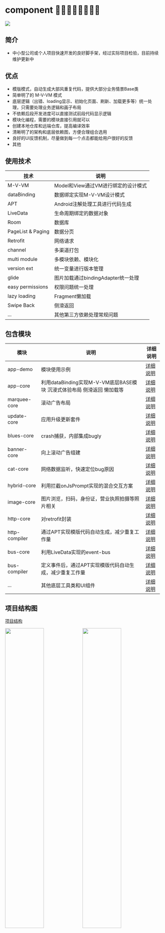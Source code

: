 # component 👏👏👏👏👏👏👏👏
[![](https://jitpack.io/v/codyer/component.svg)](https://jitpack.io/#codyer/component)

## 简介

+ 中小型公司或个人项目快速开发的良好脚手架，经过实际项目检验，目前持续维护更新中

## 优点

+ 模版模式，自动生成大部风重复代码，提供大部分业务情景Base类
+ 简单明了的 M-V-VM 模式
+ 底层逻辑（出错、loading显示、初始化页面、刷新、加载更多等）统一处理，只需要处理业务逻辑和画子布局
+ 不依赖后段开发进度可以直接测试前段代码显示逻辑
+ 模块化编程，需要的模块直接引用就可以
+ 创建本地仓库和远端仓库，提高编译效率
+ 清晰明了的架构和底层依赖图，方便合理组合选用
+ 良好的UI反馈机制，尽量做到每一个点击都能给用户很好的反馈
+ 其他


## 使用技术

|        技术             |               说明                   |
| ---------------------  |  ----------------------------------  |
|       M-V-VM             |   Model和View通过VM进行绑定的设计模式 |
|       dataBinding      |   数据绑定实现M-V-VM设计模式 |
|       APT              |   Android注解处理工具进行代码生成 |
|       LiveData         |   生命周期绑定的数据对象 |
|       Room             |   数据库 |
|       PageList & Paging|   数据分页 |
|       Retrofit         |   网络请求 |
|       channel          |   多渠道打包 |
|       multi module     |   多模块依赖、模块化 |
|       version ext      |   统一变量进行版本管理 |
|       glide            |   图片加载通过bindingAdapter统一处理 |
|      easy permissions  |   权限问题统一处理 |
|      lazy loading      |   Fragment懒加载 |
|      Swipe Back        |   侧滑返回 |
|       ...              |   其他第三方依赖处理常规问题 |


## 包含模块

| 模块 | 说明 | 详细说明 |
| ----| --- | ---- |
| app-demo      | 模块使用示例 |   [详细说明](https://github.com/codyer/component/blob/master/app-demo/README.md)   |
| app-core      | 利用dataBinding实现M-V-VM底层BASE模块 沉浸式体验布局 侧滑返回 懒加载等| [详细说明](https://github.com/codyer/component/blob/master/app-core/README.md) |
| marquee-core  | 滚动广告布局 | [详细说明](https://github.com/codyer/component/blob/master/marquee-core/README.md) |
| update-core   | 应用升级更新套件 | [详细说明](https://github.com/codyer/component/blob/master/update-core/README.md) |
| blues-core    | crash捕获，内部集成bugly | [详细说明](https://github.com/codyer/component/blob/master/blues-core/README.md) |
| banner-core   | 向上滚动广告组建 | [详细说明](https://github.com/codyer/component/blob/master/banner-core/README.md) |
| cat-core      | 网络数据监听，快速定位bug原因 | [详细说明](https://github.com/codyer/component/blob/master/cat-core/README.md)  |
| hybrid-core   | 利用拦截onJsPrompt实现的混合交互方案 | [详细说明](https://github.com/codyer/component/blob/master/hybrid-core/README.md) |
| image-core    | 图片浏览，扫码，身份证，营业执照拍摄等照片相关  | [详细说明](https://github.com/codyer/component/blob/master/image-core/README.md) |
| http-core     | 对retrofit封装  | [详细说明](https://github.com/codyer/component/blob/master/http-core/README.md) |
| http-compiler | 通过APT实现模版代码自动生成，减少重复工作量  | [详细说明](https://github.com/codyer/component/blob/master/http-compiler/README.md) |
| bus-core      | 利用LiveData实现的event-bus | [详细说明](https://github.com/codyer/LiveEventBus/blob/master/README.md) |
| bus-compiler  | 定义事件后，通过APT实现模版代码自动生成，减少重复工作量  | [详细说明](https://github.com/codyer/LiveEventBus/blob/master/README.md) |
| ...           | 其他底层工具类和UI组件 | [详细说明](https://github.com/codyer/component/blob/master/cat-core/README.md) |


## 项目结构图

[项目结构](https://github.com/codyer/component/blob/master/structure/APP-structure.xmind)


<img src="https://tva1.sinaimg.cn/large/007S8ZIlgy1ge0ejsmvqtj311c0oitbv.jpg" width="50%"><img src="https://tva1.sinaimg.cn/large/007S8ZIlgy1ge0ejtdeohj30ue0jy75a.jpg" width="50%">

<img src="https://tva1.sinaimg.cn/large/007S8ZIlgy1ge0ejtl5upj30uv0i4q3u.jpg" width="48.2%"><img src="https://tva1.sinaimg.cn/large/007S8ZIlgy1ge0ejt0qm1j31210kr0u8.jpg" width="51.8%">


## 仓库说明

- 本地仓库
  自己开发时，可以使用本地仓库离线开发，提高编译效率
  
- 远程仓库
  团队合作时，可以使用远程仓库


### 本地和远程仓库通过分支或者tag进行自动区分
  
  通过分支名来实现不同的依赖方式，免去了总是切换参数的麻烦，直接使用不同分支实现

- 通过包含指定名字（local）的tag或者branch 实现推送到本地仓库

- 通过包含指定名字（remote）的tag或者branch 实现依赖远程仓库

- 通过包含指定名字（component）的tag或者branch 实现排除 compiler 打出一个总组件的依赖包

- 通过包含指定名字（compiler）的tag或者branch 实现排除 component 打出一个总注解处理器的包


## 调试APT代码

APT会用到调试，调试步骤如下

1. 打开gradle.properties 里面的两行代码注释
org.gradle.jvmargs=-agentlib:jdwp=transport=dt_socket,server=y,suspend=n,address=5033
-Dorg.gradle.debug=true
2. 在Android Studio建立通过 edit configurations 创建 Remote Debugger。
3. 在Android Studio Terminal控制台中输入gradlew --daemon来启动守护线程。 切换到新建的debugger
4. 在Android Studio Terminal控制台中输入gradlew clean assembleDebug


## 接入说明

+ 单模块依赖请查看各个模块说明文件
+ 整体component依赖说明如下

* 1） 在项目根目录的build.gradle中添加jitpack依赖

```groovy
allprojects {
    repositories {
        maven { url "https://jitpack.io" }  // <===添加这行
        google()
        jcenter()
    }
}
```

* 2） 在应用的build.gradle中开启dataBinding并且添加依赖
```groovy
android {
  .
  .
  .
  dataBinding.enabled = true
  .
  .
  .
}
```

```groovy
dependencies {
  .
  .
  .
  implementation 'com.github.codyer.component:core:1.0.66'
  annotationProcessor 'com.github.codyer.component:compiler:1.0.66'
  .
  .
  .
}
```

* 3） Application继承BaseApplication并在Application中初始化
```java
                .
                .
                .
 ImagePicker.init();
        HttpCore.init(this)
                .withLog(true)
                .withHttpCat(HttpCat.create(this))
                .withHttpHeader(new HeaderParameterInterceptor())
                .done();
                .
                .
                .
```


* 4）具体初始化方式可以参考demo-app

## 问题说明

- 如果运行错误可以看看是不是没有开启multiDexEnabled

## 下载地址

1）[蒲公英地址](https://www.pgyer.com/iZqn)

#### 二维码：  
   ![](https://tva1.sinaimg.cn/large/007S8ZIlgy1ge16zvhh3bj30760763yd.jpg)
  
#### 密码: 123456

2）[apk]可以下载代码自己编译

## 截图演示

<img src="https://tva1.sinaimg.cn/large/007S8ZIlgy1ge1fekznefj30u01poqk2.jpg" width="40%"><img width="5%"><img src="https://tva1.sinaimg.cn/large/007S8ZIlgy1ge1fejx4srj30u01po4l4.jpg" width="40%">
----------
<img src="https://tva1.sinaimg.cn/large/007S8ZIlgy1ge1feiy9v2j30u01poata.jpg" width="40%"><img width="5%"><img src="https://tva1.sinaimg.cn/large/007S8ZIlgy1ge1fei5ad7j30u01poar6.jpg" width="40%">
----------
<img src="https://tva1.sinaimg.cn/large/007S8ZIlgy1ge0catu64cj30u01poah1.jpg" width="40%"><img width="5%"><img src="https://tva1.sinaimg.cn/large/007S8ZIlgy1ge0cavec5nj30u01po44y.jpg" width="40%">
----------
<img src="https://tva1.sinaimg.cn/large/007S8ZIlgy1ge0caufrzqj30u01podiz.jpg" width="40%"><img width="5%"><img src="https://tva1.sinaimg.cn/large/007S8ZIlgy1ge0cawtqk4j30u01poajc.jpg" width="40%">


## 原则

1. Simple is Fast ：简单保障快速迭代，目前为了方便，所有的模块使用了统一的版本号管理，后期稳定了也许会考虑单独的版本依赖方式
2. Less is More ：少即是多，用更少的技术实现更高效的开发效率，一点都不花里胡哨，每一个技术引入都是为了更高的开发效率和更低的维护成本。
3. Fit is Better ：最适合的才是最好的，中小型团队和大型团队开发方式会有所不同，但初衷都是为了提高效率。

###  👏欢迎使用并提意见，感兴趣可以star，大家一同进步！

# tks
